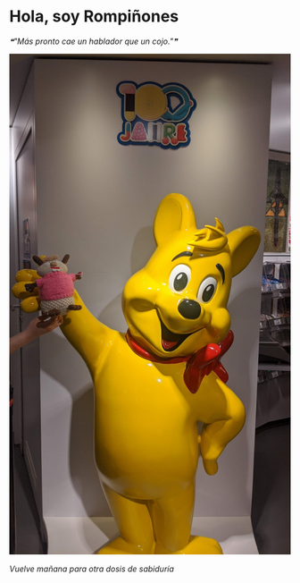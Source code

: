 # Hola, soy Rompiñones

<!--STARTS_HERE_QUOTE_README-->
<i>❝"Más pronto cae un hablador que un cojo."❞</i>
<!--ENDS_HERE_QUOTE_README-->

<!--START_SECTION:update_image-->
![alt text](https://raw.githubusercontent.com/focaalvarez/rompinones/main/.github/images/IMG_20220604_153145.jpg?raw=true)
<!--END_SECTION:update_image-->

*Vuelve mañana para otra dosis de sabiduría*
